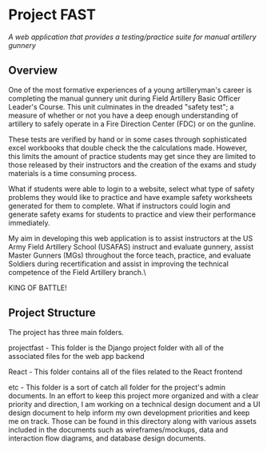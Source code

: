# Project FAST
*A web application that provides a testing/practice suite for manual artillery gunnery*


## Overview
One of the most formative experiences of a young artilleryman's career is completing the manual gunnery
unit during Field Artillery Basic Officer Leader's Course. This unit culminates in the dreaded "safety test"; a measure of whether or not you have a deep enough understanding of artillery to safely operate in a Fire Direction Center (FDC) or on the gunline.

These tests are verified by hand or in some cases through sophisticated excel workbooks that double check the the calculations made. However, this limits the amount of practice students may get since they are limited to those released by their instructors and the creation of the exams and study materials is a time consuming process.

What if students were able to login to a website, select what type of safety problems they would like to practice
and have example safety worksheets generated for them to complete. What if instructors could login and generate
safety exams for students to practice and view their performance immediately.

My aim in developing this web application is to assist instructors at the US Army Field Artillery School (USAFAS) instruct and evaluate gunnery,
assist Master Gunners (MGs) throughout the force teach, practice, and evaluate Soldiers during recertification and assist in improving the
technical competence of the Field Artillery branch.\

KING OF BATTLE!

## Project Structure

The project has three main folders.

projectfast - This folder is the Django project folder with all of the associated files for the web app backend

React - This folder contains all of the files related to the React frontend

etc - This folder is a sort of catch all folder for the project's admin documents. In an effort to keep this project more organized and with a clear priority and direction, I am working on a technical design document and a UI design document to help inform my own development priorities and keep me on track. Those can be found in this directory along with various assets included in the documents such as wireframes/mockups, data and interaction flow diagrams, and database design documents.
